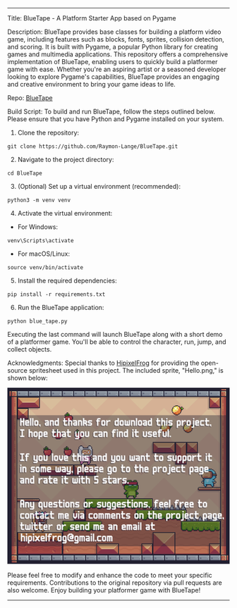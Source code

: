 
---

Title: BlueTape - A Platform Starter App based on Pygame

Description:
BlueTape provides base classes for building a platform video game, including features such as blocks, fonts, sprites, collision detection, and scoring. It is built with Pygame, a popular Python library for creating games and multimedia applications. This repository offers a comprehensive implementation of BlueTape, enabling users to quickly build a platformer game with ease. Whether you're an aspiring artist or a seasoned developer looking to explore Pygame's capabilities, BlueTape provides an engaging and creative environment to bring your game ideas to life.

Repo: [BlueTape](https://github.com/Raymon-Lange/BlueTape)

Build Script:
To build and run BlueTape, follow the steps outlined below. Please ensure that you have Python and Pygame installed on your system.

1. Clone the repository:
```
git clone https://github.com/Raymon-Lange/BlueTape.git
```

2. Navigate to the project directory:
```
cd BlueTape
```

3. (Optional) Set up a virtual environment (recommended):
```
python3 -m venv venv
```

4. Activate the virtual environment:
- For Windows:
```
venv\Scripts\activate
```
- For macOS/Linux:
```
source venv/bin/activate
```

5. Install the required dependencies:
```
pip install -r requirements.txt
```

6. Run the BlueTape application:
```
python blue_tape.py
```

Executing the last command will launch BlueTape along with a short demo of a platformer game. You'll be able to control the character, run, jump, and collect objects.

Acknowledgments:
Special thanks to [HipixelFrog](https://pixelfrog-assets.itch.io/) for providing the open-source spritesheet used in this project. The included sprite, "Hello.png," is shown below:

![Hello Sprite](https://github.com/Raymon-Lange/BlueTape/blob/master/assets/Hello.png)

Please feel free to modify and enhance the code to meet your specific requirements. Contributions to the original repository via pull requests are also welcome. Enjoy building your platformer game with BlueTape!

---